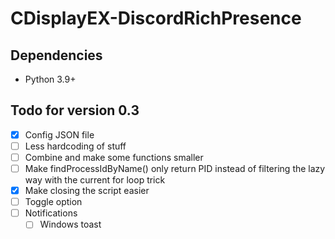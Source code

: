 # CDisplayEX-DiscordRichPresence

## Dependencies

- Python 3.9+

## Todo for version 0.3

- [x] Config JSON file
- [ ] Less hardcoding of stuff
- [ ] Combine and make some functions smaller
- [ ] Make findProcessIdByName() only return PID instead of filtering the lazy way with the current for loop trick
- [x] Make closing the script easier
- [ ] Toggle option
- [ ] Notifications
  - [ ] Windows toast
